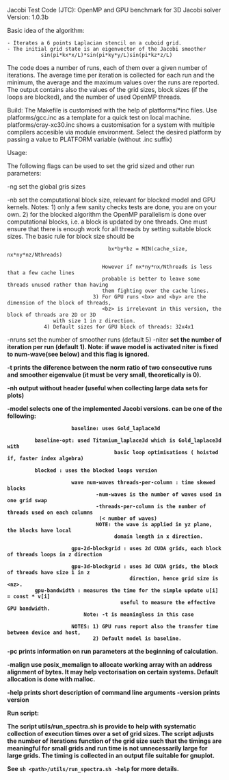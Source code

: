 Jacobi Test Code (JTC): OpenMP and GPU benchmark for 3D Jacobi solver
Version: 1.0.3b


Basic idea of the algorithm:

	- Iterates a 6 points Laplacian stencil on a cuboid grid.
	- The initial grid state is an eigenvector of the Jacobi smoother
               sin(pi*kx*x/L)*sin(pi*ky*y/L)sin(pi*kz*z/L)

The code does a number of runs, each of them over a given number of iterations.
The average time per iteration is collected for each run and
the minimum, the average and the maximum values over the
runs are reported. The output contains also the values of the grid sizes, block sizes
(if the loops are blocked), and the number of used OpenMP threads.
        
Build: The Makefile is customised with the help of platforms/*inc files.
       Use platforms/gcc.inc as a template for a quick test on local machine. 
       platforms/cray-xc30.inc shows a customisation for a
       system with multiple compilers accesible via module environment.
       Select the desired platform by passing a value to PLATFORM variable (without .inc suffix)


Usage:

The following flags can be used to set the grid sized and other run parameters:

-ng <nx> <ny> <nz>       set the global gris sizes

-nb <bx> <by> <bz>       set the computational block size, relevant for blocked model and GPU kernels.
                         Notes: 1) only a few sanity checks tests are done, you are on your own.
                                2) for the blocked algorithm the OpenMP parallelism is done over
                                   computational blocks, i.e. a block is updated by one threads. 
				   One must ensure that there is
                                   enough work for all threads by setting suitable 
                                   block sizes.
                                   The basic rule for block size should be 

                                     bx*by*bz = MIN(cache_size, nx*ny*nz/Nthreads) 
 
                                   However if nx*ny*nx/Nthreads is less that a few cache lines 
                                   probable is better to leave some threads unused rather than having 
                                   them fighting over the cache lines.
                                3) For GPU runs <bx> and <by> are the dimension of the block of threads,
                                   <bz> is irrelevant in this version, the block of threads are 2D or 3D 
				   with size 1 in z direction.
				4) Default sizes for GPU block of threads: 32x4x1
                         
-nruns <n>      set the number of smoother runs (default 5)
-niter <b>        set the number of iteration per run (default 1).
                         Note: if wave model is activated niter is fixed to num-wave(see below) 
                               and this flag is ignored. 

-t                       prints the diference between the norm ratio of two consecutive
			 runs and smoother eigenvalue (it must be very small, theoretically is 0).

-nh                      output without header (useful when collecting large data sets for plots)

-model <name>            selects one of the implemented Jacobi versions.
                         <name> can be one of the following:

                         baseline: uses Gold_laplace3d

			 baseline-opt: used Titanium_laplace3d which is Gold_laplace3d with
                                       basic loop optimisations ( hoisted if, faster index algebra)
                  
			 blocked : uses the blocked loops version

                         wave num-waves threads-per-column : time skewed blocks
                                 -num-waves is the number of waves used in one grid swap
                                 -threads-per-column is the number of threads used on each columns 
                                  (< number of waves)
                                 NOTE: the wave is applied in yz plane, the blocks have local
                                       domain length in x direction.      

                         gpu-2d-blockgrid : uses 2d CUDA grids, each block of threads loops in z direction
                                        
                         gpu-3d-blockgrid : uses 3d CUDA grids, the block of threads have size 1 in z
                                            direction, hence grid size is <nz>.  
			 gpu-bandwidth : measures the time for the simple update u[i] = const * v[i]
                                         useful to measure the effective GPU bandwidth.
			                 Note: -t is meaningless in this case
                          
                         NOTES: 1) GPU runs report also the transfer time between device and host,
                                2) Default model is baseline.

-pc                      prints information on run parameters at the beginning of calculation.

-malign <n>     use posix_memalign to allocate working array with an address alignment of <n> bytes. 
                         It may help vectorisation on certain systems.
                         Default allocation is done with malloc.

-help                   prints short description of command line arguments
-version                prints version


Run script:

The script utils/run_spectra.sh is provide to help with systematic collection
of execution times over a set of grid sizes.  The script adjusts
the number of iterations function of the grid size such that the timings are
meaningful for small grids and run time is not unnecessarily large for
large grids. The timing is collected in an output file suitable for
gnuplot.

See `sh <path>/utils/run_spectra.sh -help` for more details.

   



